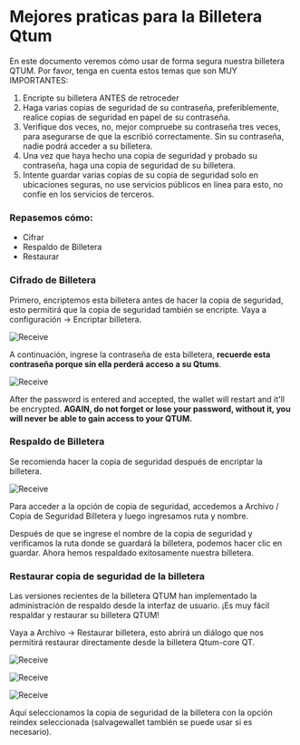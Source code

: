 # Mejores praticas para la Billetera Qtum

En este documento veremos cómo usar de forma segura nuestra billetera QTUM. Por favor, tenga en cuenta estos temas que son MUY IMPORTANTES:

1. Encripte su billetera ANTES de retroceder
2. Haga varias copias de seguridad de su contraseña, preferiblemente, realice copias de seguridad en papel de su contraseña.
3. Verifique dos veces, no, mejor compruebe su contraseña tres veces, para asegurarse de que la escribió correctamente. Sin su contraseña, nadie podrá acceder a su billetera.
4. Una vez que haya hecho una copia de seguridad y probado su contraseña, haga una copia de seguridad de su billetera.
5. Intente guardar varias copias de su copia de seguridad solo en ubicaciones seguras, no use servicios públicos en línea para esto, no confíe en los servicios de terceros.

### Repasemos cómo:

- Cifrar
- Respaldo de Billetera
- Restaurar 

### Cifrado de Billetera

Primero, encriptemos esta billetera antes de hacer la copia de seguridad, esto permitirá que la copia de seguridad también se encripte. Vaya a configuración -> Encriptar billetera.

![Receive](https://docs.qtum.org/en/QTUM-wallet-usage-best-practices/687474703a2f2f39322e3232322e36392e38362f696d616765732f77616c6c65742f31312e706e67)

A continuación, ingrese la contraseña de esta billetera, **recuerde esta contraseña porque sin ella perderá acceso a su Qtums**.

![Receive](https://docs.qtum.org/en/QTUM-wallet-usage-best-practices/687474703a2f2f39322e3232322e36392e38362f696d616765732f77616c6c65742f31322e706e67)

After the password is entered and accepted, the wallet will restart and it'll be encrypted. **AGAIN, do not forget or lose your password, without it, you will never be able to gain access to your QTUM.**

### Respaldo de Billetera

Se recomienda hacer la copia de seguridad después de encriptar la billetera.

![Receive](https://docs.qtum.org/en/QTUM-wallet-usage-best-practices/687474703a2f2f39322e3232322e36392e38362f696d616765732f77616c6c65742f6261636b75702e706e67)

Para acceder a la opción de copia de seguridad, accedemos a Archivo / Copia de Seguridad Billetera y luego ingresamos ruta y nombre.

Después de que se ingrese el nombre de la copia de seguridad y verificamos la ruta donde se guardará la billetera, podemos hacer clic en guardar. Ahora hemos respaldado exitosamente nuestra billetera.

### Restaurar copia de seguridad de la billetera

Las versiones recientes de la billetera QTUM han implementado la administración de respaldo desde la interfaz de usuario. ¡Es muy fácil respaldar y restaurar su billetera QTUM!

Vaya a Archivo -> Restaurar billetera, esto abrirá un diálogo que nos permitirá restaurar directamente desde la billetera Qtum-core QT.

![Receive](https://docs.qtum.org/en/QTUM-wallet-usage-best-practices/687474703a2f2f39322e3232322e36392e38362f696d616765732f77616c6c65742f726573746f72652e706e67)

![Receive](https://docs.qtum.org/en/QTUM-wallet-usage-best-practices/687474703a2f2f39322e3232322e36392e38362f696d616765732f77616c6c65742f726573746f7265322e706e67)

![Receive](https://docs.qtum.org/en/QTUM-wallet-usage-best-practices/687474703a2f2f39322e3232322e36392e38362f696d616765732f77616c6c65742f726573746f7265332e706e67)

Aquí seleccionamos la copia de seguridad de la billetera con la opción reindex seleccionada (salvagewallet también se puede usar si es necesario).